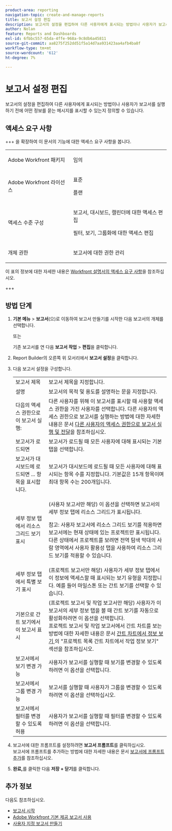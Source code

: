 ```yaml
---
product-area: reporting
navigation-topic: create-and-manage-reports
title: 보고서 설정 편집
description: 보고서의 설정을 편집하여 다른 사용자에게 표시되는 방법이나 사용자가 보고서를 실행하기 전에 어떤 정보를 묻는 메시지를 표시할 수 있는지 정의할 수 있습니다.
author: Nolan
feature: Reports and Dashboards
exl-id: 6fbbc557-65da-4ffe-968a-9c8db6a45811
source-git-commit: aa8275f252dd51f5a14d7aa931423aa4afb4ba8f
workflow-type: tm+mt
source-wordcount: '612'
ht-degree: 7%

---
```


# 보고서 설정 편집

<!-- Audited: 11/2024 -->

보고서의 설정을 편집하여 다른 사용자에게 표시되는 방법이나 사용자가 보고서를 실행하기 전에 어떤 정보를 묻는 메시지를 표시할 수 있는지 정의할 수 있습니다.

## 액세스 요구 사항

+++ 을 확장하여 이 문서의 기능에 대한 액세스 요구 사항을 봅니다. 

<table style="table-layout:auto"> 
 <col> 
 <col> 
 <tbody> 
  <tr> 
   <td role="rowheader">Adobe Workfront 패키지</td> 
   <td> <p>임의</p> </td> 
  </tr> 
  <tr> 
   <td role="rowheader">Adobe Workfront 라이선스</td> 
   <td> 
      <p>표준</p>
      <p>플랜</p>
   </td>
  </tr> 
  <tr> 
   <td role="rowheader">액세스 수준 구성</td> 
   <td> <p>보고서, 대시보드, 캘린더에 대한 액세스 편집</p> <p>필터, 보기, 그룹화에 대한 액세스 편집</p> </td> 
  </tr> 
  <tr> 
   <td role="rowheader">개체 권한</td> 
 <td> <p>보고서에 대한 권한 관리</p></td>  
  </tr> 
 </tbody> 
</table>

이 표의 정보에 대한 자세한 내용은 [Workfront 설명서의 액세스 요구 사항](/help/quicksilver/administration-and-setup/add-users/access-levels-and-object-permissions/access-level-requirements-in-documentation.md)을 참조하십시오.

+++

## 방법 단계

1. **기본 메뉴** > **보고서**(으)로 이동하여 보고서 만들기를 시작한 다음 보고서의 개체를 선택합니다.

   또는

   기존 보고서를 연 다음 **보고서 작업** > **편집**&#x200B;을 클릭합니다.

1. Report Builder의 오른쪽 위 모서리에서 **보고서 설정**&#x200B;을 클릭합니다.
1. 다음 보고서 설정을 구성합니다.

   <table style="table-layout:auto"> 
    <col> 
    <col> 
    <tbody> 
     <tr> 
      <td role="rowheader">보고서 제목</td> 
      <td>보고서 제목을 지정합니다.</td> 
     </tr> 
     <tr> 
      <td role="rowheader">설명</td> 
      <td>보고서의 목적 및 용도를 설명하는 문을 지정합니다.</td> 
     </tr> 
     <tr> 
      <td role="rowheader">다음의 액세스 권한으로 이 보고서 실행:</td> 
      <td>다른 사용자를 위해 이 보고서를 표시할 때 사용할 액세스 권한을 가진 사용자를 선택합니다. 다른 사용자의 액세스 권한으로 보고서를 실행하는 방법에 대한 자세한 내용은 문서 <a href="../../../reports-and-dashboards/reports/creating-and-managing-reports/run-deliver-report-access-rights-another-user.md" class="MCXref xref">다른 사용자의 액세스 권한으로 보고서 실행 및 전달</a>을 참조하십시오.</td> 
     </tr> 
     <tr> 
      <td role="rowheader">보고서가 로드되면</td> 
      <td>보고서가 로드될 때 모든 사용자에 대해 표시되는 기본 탭을 선택합니다.</td> 
     </tr> 
     <tr> 
      <td role="rowheader">보고서가 대시보드에 로드되면 ... 항목을 표시합니다.</td> 
      <td>보고서가 대시보드에 로드될 때 모든 사용자에 대해 표시되는 항목 수를 지정합니다. 기본값은 15개 항목이며 최대 항목 수는 200개입니다.</td> 
     </tr> 
     <tr> 
      <td role="rowheader">세부 정보 탭에서 리소스 그리드 보기 표시</td> 
      <td> <p>(사용자 보고서만 해당) 이 옵션을 선택하면 보고서의 세부 정보 탭에 리소스 그리드가 표시됩니다.</p> <p>참고: 사용자 보고서에 리소스 그리드 보기를 적용하면 보고서에는 현재 상태에 있는 프로젝트만 표시됩니다. 다른 상태에서 프로젝트를 보려면 전역 탐색 막대의 사람 영역에서 사용자 활용성 탭을 사용하여 리소스 그리드 보기를 적용할 수 있습니다. <!--
         <MadCap:conditionalText data-mc-conditions="QuicksilverOrClassic.Draft mode">
          For more information about using the Resource Grid, see the article Overview of the Resource Grid . (drafted because this article is drafted also: Article is in draft Feb 1, 2021)
         </MadCap:conditionalText>
        --></p> </td> 
     </tr> 
     <tr> 
      <td role="rowheader">세부 정보 탭에서 특별 보기 표시</td> 
      <td>(프로젝트 보고서만 해당) 사용자가 세부 정보 탭에서 이 정보에 액세스할 때 표시되는 보기 유형을 지정합니다. 예를 들어 마일스톤 또는 간트 보기를 선택할 수 있습니다.</td> 
     </tr> 
     <tr> 
      <td role="rowheader">기본으로 간트 보기에서 이 보고서 표시</td> 
      <td>(프로젝트 보고서 및 작업 보고서만 해당) 사용자가 이 보고서의 세부 정보 탭을 볼 때 간트 보기를 자동으로 활성화하려면 이 옵션을 선택합니다.<br>프로젝트 보고서 및 작업 보고서에서 간트 차트를 보는 방법에 대한 자세한 내용은 문서 <a href="../../../manage-work/gantt-chart/use-the-gantt-chart/view-info-in-gantt.md" class="MCXref xref">간트 차트에서 정보 보기 </a>의 "프로젝트 목록 간트 차트에서 작업 정보 보기" 섹션을 참조하십시오.</td> 
     </tr> 
     <tr> 
      <td role="rowheader">보고서에서 보기 변경 가능</td> 
      <td>사용자가 보고서를 실행할 때 보기를 변경할 수 있도록 하려면 이 옵션을 선택합니다.</td> 
     </tr> 
     <tr> 
      <td role="rowheader">보고서에서 그룹 변경 가능</td> 
      <td>보고서를 실행할 때 사용자가 그룹을 변경할 수 있도록 하려면 이 옵션을 선택하십시오.</td> 
     </tr> 
     <tr> 
      <td role="rowheader">보고서에서 필터를 변경할 수 있도록 허용</td> 
      <td>사용자가 보고서를 실행할 때 필터를 변경할 수 있도록 하려면 이 옵션을 선택합니다.</td> 
     </tr> 
    </tbody> 
   </table>

1. 보고서에 대한 프롬프트를 설정하려면 **보고서 프롬프트**&#x200B;를 클릭하십시오.\
   보고서에 프롬프트를 추가하는 방법에 대한 자세한 내용은 문서 [보고서에 프롬프트 추가](../../../reports-and-dashboards/reports/creating-and-managing-reports/add-prompt-report.md)를 참조하십시오.

1. **완료,**&#x200B;를 클릭한 다음 **저장 + 닫기**&#x200B;를 클릭합니다.

## 추가 정보

다음도 참조하십시오.

<!--outdated: * [Basic Report Creation Program for the new Workfront experience](https://one.workfront.com/s/basic-report-creation-program) -->
* [보고서 시작](../../../reports-and-dashboards/reports/reporting/get-started-reports-workfront.md)
* [Adobe Workfront 기본 제공 보고서 사용](../../../reports-and-dashboards/reports/using-built-in-reports/use-workfront-built-in-reports.md)
* [사용자 지정 보고서 만들기](../../../reports-and-dashboards/reports/creating-and-managing-reports/create-custom-report.md)
